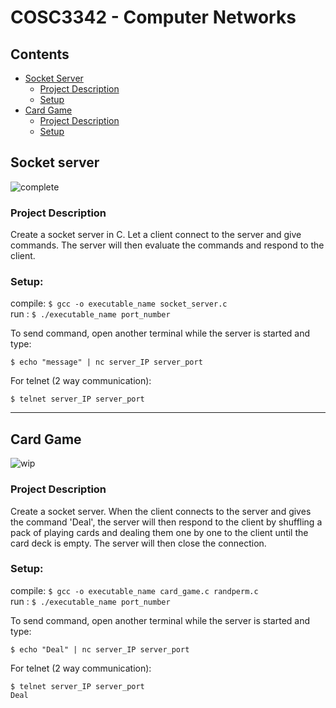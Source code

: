 # COSC3342 - Computer Networks

## Contents
* [Socket Server](#socket-server)
  * [Project Description](#project-description)
  * [Setup](#setup)
* [Card Game](#card-game)
  * [Project Description](#project-description-1)
  * [Setup](#setup-1)
  
## Socket server
![complete](https://user-images.githubusercontent.com/47615511/96832806-f6532180-1404-11eb-9618-40ba0bb5f859.png)

### Project Description

Create a socket server in C. Let a client connect to the server and give commands. The server will then evaluate the commands and respond to the client.

### Setup:

compile: ```$ gcc -o executable_name socket_server.c```  
run    : ```$ ./executable_name port_number```  

To send command, open another terminal while the server is started and type:

```$ echo "message" | nc server_IP server_port```

For telnet (2 way communication):

```$ telnet server_IP server_port```

-------------------------
## Card Game
![wip](https://user-images.githubusercontent.com/47615511/96809326-41a70900-13e0-11eb-83b3-485762286ad4.png)

### Project Description

Create a socket server. When the client connects to the server and gives the command 'Deal', the server will then respond to the client by shuffling a pack of playing cards and dealing them one by one to the client until the card deck is empty. The server will then close the connection.

### Setup:

compile: ```$ gcc -o executable_name card_game.c randperm.c```  
run    : ```$ ./executable_name port_number```  

To send command, open another terminal while the server is started and type:

```$ echo "Deal" | nc server_IP server_port```

For telnet (2 way communication):
```
$ telnet server_IP server_port
Deal
```
